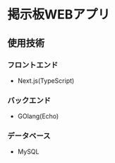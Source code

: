 # 掲示板WEBアプリ

## 使用技術

### フロントエンド
* Next.js(TypeScript)

### バックエンド
* GOlang(Echo)

### データベース
* MySQL
